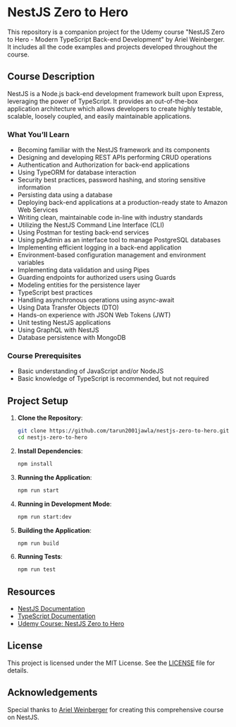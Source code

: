 # NestJS Zero to Hero

This repository is a companion project for the Udemy course "NestJS Zero to Hero - Modern TypeScript Back-end Development" by Ariel Weinberger. It includes all the code examples and projects developed throughout the course.

## Course Description

NestJS is a Node.js back-end development framework built upon Express, leveraging the power of TypeScript. It provides an out-of-the-box application architecture which allows developers to create highly testable, scalable, loosely coupled, and easily maintainable applications.

### What You’ll Learn

- Becoming familiar with the NestJS framework and its components
- Designing and developing REST APIs performing CRUD operations
- Authentication and Authorization for back-end applications
- Using TypeORM for database interaction
- Security best practices, password hashing, and storing sensitive information
- Persisting data using a database
- Deploying back-end applications at a production-ready state to Amazon Web Services
- Writing clean, maintainable code in-line with industry standards
- Utilizing the NestJS Command Line Interface (CLI)
- Using Postman for testing back-end services
- Using pgAdmin as an interface tool to manage PostgreSQL databases
- Implementing efficient logging in a back-end application
- Environment-based configuration management and environment variables
- Implementing data validation and using Pipes
- Guarding endpoints for authorized users using Guards
- Modeling entities for the persistence layer
- TypeScript best practices
- Handling asynchronous operations using async-await
- Using Data Transfer Objects (DTO)
- Hands-on experience with JSON Web Tokens (JWT)
- Unit testing NestJS applications
- Using GraphQL with NestJS
- Database persistence with MongoDB

### Course Prerequisites

- Basic understanding of JavaScript and/or NodeJS
- Basic knowledge of TypeScript is recommended, but not required

## Project Setup

1. **Clone the Repository**:

    ```bash
    git clone https://github.com/tarun2001jawla/nestjs-zero-to-hero.git
    cd nestjs-zero-to-hero
    ```

2. **Install Dependencies**:

    ```bash
    npm install
    ```

3. **Running the Application**:

    ```bash
    npm run start
    ```

4. **Running in Development Mode**:

    ```bash
    npm run start:dev
    ```

5. **Building the Application**:

    ```bash
    npm run build
    ```

6. **Running Tests**:

    ```bash
    npm run test
    ```

## Resources

- [NestJS Documentation](https://docs.nestjs.com/)
- [TypeScript Documentation](https://www.typescriptlang.org/docs/)
- [Udemy Course: NestJS Zero to Hero](https://www.udemy.com/course/nestjs-zero-to-hero/)

## License

This project is licensed under the MIT License. See the [LICENSE](LICENSE) file for details.

## Acknowledgements

Special thanks to [Ariel Weinberger](https://www.udemy.com/user/ariel-weinberger-2/) for creating this comprehensive course on NestJS.
